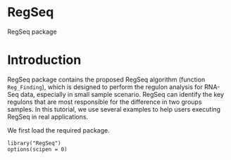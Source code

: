 # RegSeq
RegSeq package

# Introduction
RegSeq package contains the proposed RegSeq algorithm (function `Reg_Finding`), which is designed to perform the regulon analysis for RNA-Seq data, especially in small sample scenario. RegSeq can identify the key regulons that are most responsible for the difference in two groups samples. In this tutorial, we use several examples to help users executing RegSeq in real applications. 

We first load the required package.
```{r}
library("RegSeq")
options(scipen = 0)
```
